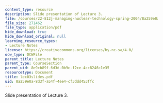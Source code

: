 ```yaml
---
content_type: resource
description: Slide presentation of Lecture 3.
file: /courses/22-812j-managing-nuclear-technology-spring-2004/8a259e0a8d3fa54f4ee4cf3ddd453ffc_lec03slides.pdf
file_size: 271462
file_type: application/pdf
hide_download: true
hide_download_original: null
learning_resource_types:
- Lecture Notes
license: https://creativecommons.org/licenses/by-nc-sa/4.0/
ocw_type: OCWFile
parent_title: Lecture Notes
parent_type: CourseSection
parent_uid: 8e9cb89f-6d3d-0b9c-f2ce-4cc8246c1e35
resourcetype: Document
title: lec03slides.pdf
uid: 8a259e0a-8d3f-a54f-4ee4-cf3ddd453ffc
---
```

Slide presentation of Lecture 3.